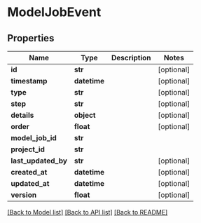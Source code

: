 # ModelJobEvent

## Properties
Name | Type | Description | Notes
------------ | ------------- | ------------- | -------------
**id** | **str** |  | [optional] 
**timestamp** | **datetime** |  | [optional] 
**type** | **str** |  | [optional] 
**step** | **str** |  | [optional] 
**details** | **object** |  | [optional] 
**order** | **float** |  | [optional] 
**model_job_id** | **str** |  | 
**project_id** | **str** |  | 
**last_updated_by** | **str** |  | [optional] 
**created_at** | **datetime** |  | [optional] 
**updated_at** | **datetime** |  | [optional] 
**version** | **float** |  | [optional] 

[[Back to Model list]](../README.md#documentation-for-models) [[Back to API list]](../README.md#documentation-for-api-endpoints) [[Back to README]](../README.md)

